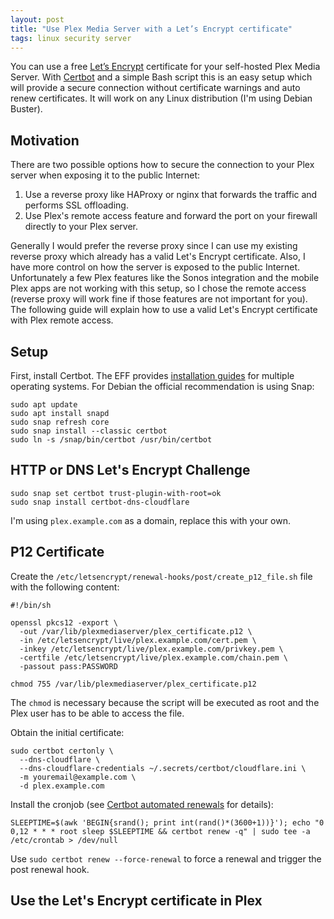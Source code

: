 ```yaml
---
layout: post
title: "Use Plex Media Server with a Let’s Encrypt certificate"
tags: linux security server
---
```


You can use a free [Let’s Encrypt](https://letsencrypt.org) certificate for your self-hosted Plex Media Server. With
[Certbot](https://certbot.eff.org) and a simple Bash script this is an easy setup which will provide a secure connection
without certificate warnings and auto renew certificates. It will work on any Linux distribution (I'm using Debian Buster).

## Motivation

There are two possible options how to secure the connection to your Plex server when exposing it to the public Internet:

1. Use a reverse proxy like HAProxy or nginx that forwards the traffic and performs SSL offloading.
2. Use Plex's remote access feature and forward the port on your firewall directly to your Plex server.

Generally I would prefer the reverse proxy since I can use my existing reverse proxy which already has a valid Let's Encrypt
certificate. Also, I have more control on how the server is exposed to the public Internet. Unfortunately a few Plex
features like the Sonos integration and the mobile Plex apps are not working with this setup, so I chose the remote
access (reverse proxy will work fine if those features are not important for you). The following guide will explain how
to use a valid Let's Encrypt certificate with Plex remote access.

## Setup

First, install Certbot. The EFF provides [installation guides](https://certbot.eff.org/instructions) for multiple
operating systems. For Debian the official recommendation is using Snap:

```shell
sudo apt update
sudo apt install snapd
sudo snap refresh core
sudo snap install --classic certbot
sudo ln -s /snap/bin/certbot /usr/bin/certbot
```

## HTTP or DNS Let's Encrypt Challenge

```shell
sudo snap set certbot trust-plugin-with-root=ok
sudo snap install certbot-dns-cloudflare
```

I'm using `plex.example.com` as a domain, replace this with your own.

## P12 Certificate

Create the `/etc/letsencrypt/renewal-hooks/post/create_p12_file.sh` file with the following content:

```shell
#!/bin/sh

openssl pkcs12 -export \
  -out /var/lib/plexmediaserver/plex_certificate.p12 \
  -in /etc/letsencrypt/live/plex.example.com/cert.pem \
  -inkey /etc/letsencrypt/live/plex.example.com/privkey.pem \
  -certfile /etc/letsencrypt/live/plex.example.com/chain.pem \
  -passout pass:PASSWORD

chmod 755 /var/lib/plexmediaserver/plex_certificate.p12
```

The `chmod` is necessary because the script will be executed as root and the Plex user has to be able to access the file.

Obtain the initial certificate:

```shell
sudo certbot certonly \
  --dns-cloudflare \
  --dns-cloudflare-credentials ~/.secrets/certbot/cloudflare.ini \
  -m youremail@example.com \
  -d plex.example.com
```

Install the cronjob (see [Certbot automated renewals](https://certbot.eff.org/docs/using.html#setting-up-automated-renewal)
for details):

```shell
SLEEPTIME=$(awk 'BEGIN{srand(); print int(rand()*(3600+1))}'); echo "0 0,12 * * * root sleep $SLEEPTIME && certbot renew -q" | sudo tee -a /etc/crontab > /dev/null
```

Use `sudo certbot renew --force-renewal` to force a renewal and trigger the post renewal hook.

## Use the Let's Encrypt certificate in Plex
